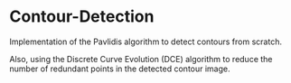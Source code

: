 # Contour-Detection
Implementation of the Pavlidis algorithm to detect contours from scratch. 

Also, using the Discrete Curve Evolution (DCE) algorithm to reduce the number of redundant points in the detected contour image.
